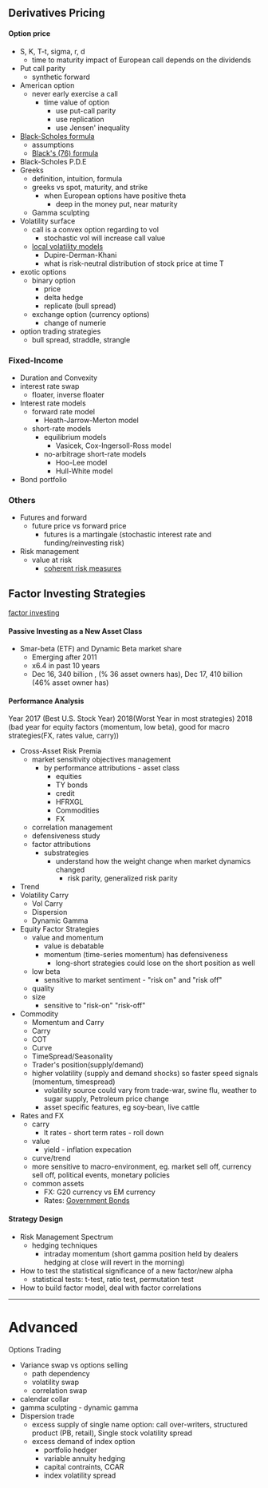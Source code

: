 ## Derivatives Pricing

#### Option price

* S, K, T-t, sigma, r, d
  * time to maturity impact of European call depends on the dividends
* Put call parity
  * synthetic forward
* American option
  * never early exercise a call
    * time value of option
      * use put-call parity
      * use replication
      * use Jensen' inequality
* [Black-Scholes formula](https://en.wikipedia.org/wiki/Black–Scholes_model)
  * assumptions
  * [Black's \(76\) formula](https://en.wikipedia.org/wiki/Black_model)
* Black-Scholes P.D.E
* Greeks
  * definition, intuition, formula
  * greeks vs spot, maturity, and strike
    * when European options have positive theta
      * deep in the money put, near maturity
  * Gamma sculpting
* Volatility surface
  * call is a convex option regarding to vol 
    * stochastic vol will increase call value
  * [local volatility models](https://en.wikipedia.org/wiki/Local_volatility)
    * Dupire-Derman-Khani
    * what is risk-neutral distribution of stock price at time T
* exotic options
  * binary option
    * price
    * delta hedge 
    * replicate \(bull spread\)
  * exchange option \(currency options\)
    * change of numerie
* option trading strategies
  * bull spread, straddle, strangle

### Fixed-Income

* Duration and Convexity
* interest rate swap
  * floater, inverse floater
* Interest rate models
  * forward rate model
    * Heath-Jarrow-Merton model
  * short-rate models
    * equilibrium models
      * Vasicek, Cox-Ingersoll-Ross model
    * no-arbitrage short-rate models
      * Hoo-Lee model
      * Hull-White model
* Bond portfolio

### Others

* Futures and forward
  * future price vs forward price
    * futures is a martingale \(stochastic interest rate and funding/reinvesting risk\)
* Risk management
  * value at risk
    * [coherent risk measures](https://en.wikipedia.org/wiki/Coherent_risk_measure)

## Factor Investing Strategies

[factor investing](https://en.wikipedia.org/wiki/Factor_investing)

#### Passive Investing as a New Asset Class

* Smar-beta \(ETF\) and Dynamic Beta market share
  * Emerging after 2011
  * x6.4 in past 10 years
  * Dec 16, 340 billion , \(% 36 asset owners has\), Dec 17, 410 billion \(46% asset owner has\)

#### Performance Analysis

Year 2017 \(Best U.S. Stock Year\) 2018\(Worst Year in most strategies\) 2018 \(bad year for equity factors \(momentum, low beta\), good for macro strategies\(FX, rates value, carry\)\)

* Cross-Asset Risk Premia
  * market sensitivity objectives management
    * by performance attributions - asset class
      * equities
      * TY bonds
      * credit
      * HFRXGL
      * Commodities
      * FX
  * correlation management
  * defensiveness study
  * factor attributions
    * substrategies
      * understand how the weight change when market dynamics changed 
        * risk parity, generalized risk parity 
* Trend 
* Volatility Carry
  * Vol Carry
  * Dispersion
  * Dynamic Gamma
* Equity Factor Strategies
  * value and momentum
    * value is debatable
    * momentum \(time-series momentum\) has defensiveness
      * long-short strategies could lose on the short position as well
  * low beta
    * sensitive to market sentiment - "risk on" and "risk off"
  * quality
  * size
    * sensitive to "risk-on" "risk-off"
* Commodity 
  * Momentum and Carry
  * Carry
  * COT
  * Curve
  * TimeSpread/Seasonality
  * Trader's position\(supply/demand\)
  * higher volatility \(supply and demand shocks\) so faster speed signals \(momentum, timespread\)
    * volatility source could vary from trade-war, swine flu, weather to sugar supply, Petroleum price change
    * asset specific features, eg soy-bean, live cattle
* Rates and FX
  * carry
    * lt rates - short term rates - roll down
  * value
    * yield - inflation expecation
  * curve/trend
  * more sensitive to macro-environment, eg. market sell off, currency sell off, political events, monetary policies
  * common assets
    * FX: G20 currency vs EM currency
    * Rates: [Government Bonds](https://en.wikipedia.org/wiki/List_of_government_bonds)

#### Strategy Design

* Risk Management Spectrum
  * hedging techniques
    * intraday momentum \(short gamma position held by dealers hedging at close will revert in the morning\)
* How to test the statistical significance of a new factor/new alpha
  * statistical tests: t-test, ratio test, permutation test
* How to build factor model, deal with factor correlations

---

# Advanced

Options Trading

* Variance swap vs options selling
  * path dependency
  * volatility swap
  * correlation swap
* calendar collar
* gamma sculpting - dynamic gamma
* Dispersion trade
  * excess supply of single name option: call over-writers, structured product \(PB, retail\), Single stock volatility spread
  * excess demand of index option
    * portfolio hedger
    * variable annuity hedging
    * capital contraints, CCAR
    * index volatility spread



